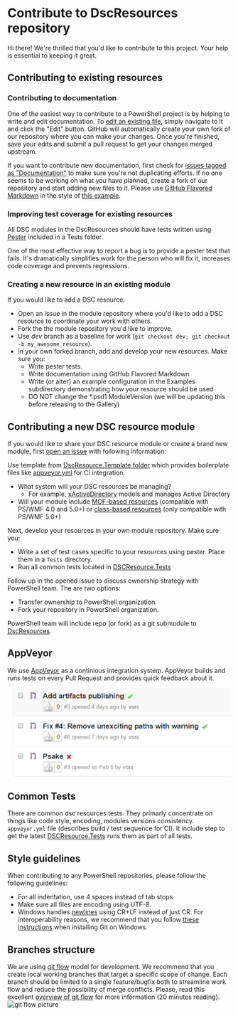# Contribute to DscResources repository

Hi there! We're thrilled that you'd like to contribute to this project. Your help is essential to keeping it great. 


## Contributing to existing resources

### Contributing to documentation
One of the easiest way to contribute to a PowerShell project is by helping to write and edit documentation. 
To [edit an existing file](https://help.github.com/articles/editing-files-in-another-user-s-repository/), simply navigate to it and click the "Edit" button. 
GitHub will automatically create your own fork of our repository where you can make your changes. 
Once you're finished, save your edits and submit a pull request to get your changes merged upstream. 

If you want to contribute new documentation, first check for [issues tagged as "Documentation"](https://github.com/PowerShell/DscResources/labels/documentation) to make sure you're not duplicating efforts.
If no one seems to be working on what you have planned, create a fork of our repository and start adding new files to it.
Please use [GitHub Flavored Markdown](https://help.github.com/articles/github-flavored-markdown/) in the style of [this example](DscResourcesExampleHelp.md).

### Improving test coverage for existing resources

All DSC modules in the DscResources should have tests written using [Pester](https://github.com/pester/Pester) included in a Tests folder. 

One of the most effective way to report a bug is to provide a pester test that fails. 
It's dramatically simplifies work for the person who will fix it, increases code coverage and prevents regressions.

### Creating a new resource in an existing module

If you would like to add a DSC resource:
* Open an issue in the module repository where you'd like to add a DSC resource to coordinate your work with others.
* Fork the the module repository you'd like to improve. 
* Use *dev* branch as a baseline for work (`git checkout dev; git checkout -b my_awesome_resource`).
* In your own forked branch, add and develop your new resources. Make sure you:
    - Write pester tests.
    - Write documentation using GitHub Flavored Markdown 
    - Write (or alter) an example configuration in the Examples subdirectory demonstrating how your resource should be used
    - DO NOT change the *.psd1 ModuleVersion (we will be updating this before releasing to the Gallery)

## Contributing a new DSC resource module

If you would like to share your DSC resource module or create a brand new module, first [open an issue](https://github.com/PowerShell/DscResources/issues) with following information:

Use template from [DscResource.Template folder](DscResource.Template) which provides boilerplate files like [appveyor.yml](appveyor.yml) for CI integration.

* What system will your DSC resources be managing?
    - For example, [xActiveDirectory](https://github.com/powershell/xActiveDirectory) models and manages Active Directory
* Will your module include [MOF-based resources](TODO) (compatible with PS/WMF 4.0 and 5.0+) or [class-based resources](TODO) (only compatible with PS/WMF 5.0+)

Next, develop your resources in your own module repository. Make sure you:

* Write a set of test cases specific to your resources using pester. Place them in a `Tests` directory.
* Run all common tests located in [DSCResource.Tests](https://github.com/PowerShell/DscResource.Tests)

Follow up in the opened issue to discuss ownership strategy with PowerShell team.
The are two options:
* Transfer ownership to PowerShell organization.
* Fork your repository in PowerShell organization.

PowerShell team will include repo (or fork) as a git submodule to [DscResources](https://github.com/PowerShell/DscResources).

## AppVeyor

We use [AppVeyor](http://www.appveyor.com/) as a continious integration system.
AppVeyor builds and runs tests on every Pull Request and provides quick feedback about it.

![AppVeyor-Github](Images/AppVeyor-Github.png)

## Common Tests
There are common dsc resources tests. 
They primarly concentrate on things like code style, encoding, modules versions consistency.
`appveyor.yml` file (describes build / test sequence for CI).
It include step to get the latest [DSCResource.Tests](https://github.com/PowerShell/DscResource.Tests) runs them as part of all tests.

## Style guidelines

When contributing to any PowerShell repositories, please follow the following guidelines: 

* For all indentation, use 4 spaces instead of tab stops
* Make sure all files are encoding using UTF-8. 
* Windows handles [newlines](http://en.wikipedia.org/wiki/Newline) using CR+LF instead of just CR. For interoperability reasons, we recommend that you follow [these instructions](GettingStartedWithGitHub.md#setup-git) when installing Git on Windows. 

## Branches structure

We are using [git flow](http://nvie.com/posts/a-successful-git-branching-model/) model for development.
We recommend that you create local working branches that target a specific scope of change. 
Each branch should be limited to a single feature/bugfix both to streamline work flow and reduce the possibility of merge conflicts.
Please, read this excellent [overview of git flow](http://nvie.com/posts/a-successful-git-branching-model/) for more information (20 minutes reading).
![git flow picture](http://nvie.com/img/git-model@2x.png)
